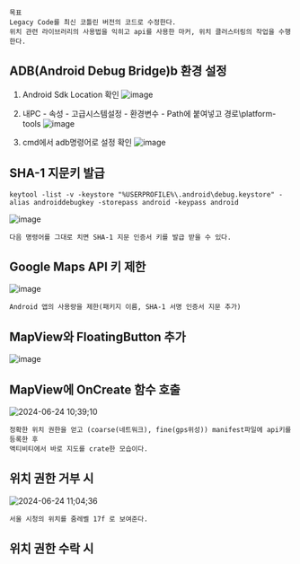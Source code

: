 ```
목표
Legacy Code를 최신 코틀린 버전의 코드로 수정한다.
위치 관련 라이브러리의 사용법을 익히고 api를 사용한 마커, 위치 클러스터링의 작업을 수행한다.
```

## ADB(Android Debug Bridge)b 환경 설정
1. Android Sdk Location 확인
![image](https://github.com/chihyeonwon/Seoul_Toilet/assets/58906858/414395d7-cdcc-470b-879f-d81d5b969644)

2. 내PC - 속성 - 고급시스템설정 - 환경변수 - Path에 붙여넣고 경로\platform-tools
![image](https://github.com/chihyeonwon/Seoul_Toilet/assets/58906858/0f75f84b-1bca-4e18-bf8d-e5c21868c822)

3. cmd에서 adb명령어로 설정 확인
![image](https://github.com/chihyeonwon/Seoul_Toilet/assets/58906858/8b0ff8e2-41ff-4a0c-a8da-b27b0509102a)

## SHA-1 지문키 발급
```Windows
keytool -list -v -keystore "%USERPROFILE%\.android\debug.keystore" -alias androiddebugkey -storepass android -keypass android
```
![image](https://github.com/chihyeonwon/Seoul_Toilet/assets/58906858/e7609680-0fb4-494a-8480-eb29c239f05e)
```
다음 명령어를 그대로 치면 SHA-1 지문 인증서 키를 발급 받을 수 있다.
```
## Google Maps API 키 제한
![image](https://github.com/chihyeonwon/Seoul_Toilet/assets/58906858/7bbde9de-50a9-4abe-a8be-6f5056fb8db4)
```
Android 앱의 사용량을 제한(패키지 이름, SHA-1 서명 인증서 지문 추가)
```

## MapView와 FloatingButton 추가
![image](https://github.com/chihyeonwon/Seoul_Toilet/assets/58906858/70eedfbb-b894-4694-9747-c04507a4b8bb)

## MapView에 OnCreate 함수 호출
![2024-06-24 10;39;10](https://github.com/chihyeonwon/Seoul_Toilet/assets/58906858/ab2ad852-84b4-46fd-8b16-d111b5c4d1bd)
```
정확한 위치 권한을 얻고 (coarse(네트워크), fine(gps위성)) manifest파일에 api키를 등록한 후
액티비티에서 바로 지도를 crate한 모습이다.
```
## 위치 권한 거부 시
![2024-06-24 11;04;36](https://github.com/chihyeonwon/Seoul_Toilet/assets/58906858/45cea2a4-bdec-413b-91ca-84b1dbe2bb7c)
```
서울 시청의 위치를 줌레벨 17f 로 보여준다.
```
## 위치 권한 수락 시 

```

```
